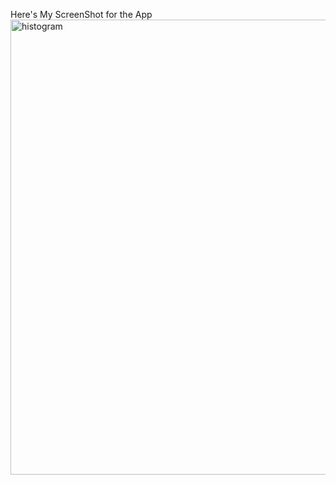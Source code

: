 Here's My ScreenShot for the App 
<img width="728" alt="histogram" src="https://github.com/Umang7725/Word-Frequency-Terribly-Tiny-Tales/assets/100988384/af0e0d24-d8bd-4ccf-b1b3-9b476c941e44">
